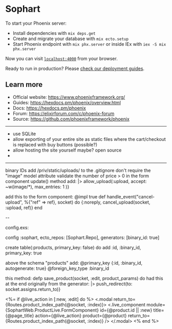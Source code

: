 # Sophart

To start your Phoenix server:

  * Install dependencies with `mix deps.get`
  * Create and migrate your database with `mix ecto.setup`
  * Start Phoenix endpoint with `mix phx.server` or inside IEx with `iex -S mix phx.server`

Now you can visit [`localhost:4000`](http://localhost:4000) from your browser.

Ready to run in production? Please [check our deployment guides](https://hexdocs.pm/phoenix/deployment.html).

## Learn more

  * Official website: https://www.phoenixframework.org/
  * Guides: https://hexdocs.pm/phoenix/overview.html
  * Docs: https://hexdocs.pm/phoenix
  * Forum: https://elixirforum.com/c/phoenix-forum
  * Source: https://github.com/phoenixframework/phoenix

----

- use SQLite
- allow exporting of your entire site as static files where the cart/checkout is replaced with buy buttons (possible?)
- allow hosting the site yourself maybe? open source
- 

-----

binary IDs
add /priv/static/uploads/ to the .gitignore
don't require the "image" model attribute
validate the number of price > 0
in the form component update() method add:
    |> allow_upload(:upload,
       accept: ~w(image/*),
       max_entries: 1
    )}

add this to the form component:
    @impl true
    def handle_event("cancel-upload", %{"ref" => ref}, socket) do
        {:noreply, cancel_upload(socket, :upload, ref)}
    end

--

config.exs:

  config :sophart,
    ecto_repos: [Sophart.Repo],
    generators: [binary_id: true]

create table(:products, primary_key: false) do
  add :id, :binary_id, primary_key: true

above the schema "products" add:
    @primary_key {:id, :binary_id, autogenerate: true}
    @foreign_key_type :binary_id

this method:
    defp save_product(socket, :edit, product_params) do
had this at the end originally from the generator:
    |> push_redirect(to: socket.assigns.return_to)}

<%= if @live_action in [:new, :edit] do %>
  <.modal return_to={Routes.product_index_path(@socket, :index)}>
    <.live_component
      module={SophartWeb.ProductLive.FormComponent}
      id={@product.id || :new}
      title={@page_title}
      action={@live_action}
      product={@product}
      return_to={Routes.product_index_path(@socket, :index)}
    />
  </.modal>
<% end %>